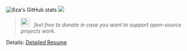 
![6za's GitHub stats](https://github-readme-stats.vercel.app/api?username=6za&show_icons=true&theme=tokyonight) 
![](https://github-readme-stats.vercel.app/api/top-langs/?username=6za&layout=compact&theme=tokyonight)




> [<img src="https://www.paypalobjects.com/paypal-ui/logos/svg/paypal-mark-color.svg" style="height: 24px; width: 24px; margin-right: 8px;">](https://www.paypal.com/donate/?hosted_button_id=Z6NRZUV9KU66G) _feel free to donate in case you want to support open-source projects work._

Details: [Detailed Resume](https://kaxios.github.io/)


